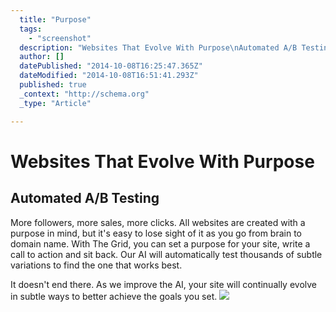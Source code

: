 ```yaml
---
  title: "Purpose"
  tags: 
    - "screenshot"
  description: "Websites That Evolve With Purpose\nAutomated A/B Testing\nMore followers, more sales, more clicks. All websites are created with a purpose in mind, but it&#39;s e"
  author: []
  datePublished: "2014-10-08T16:25:47.365Z"
  dateModified: "2014-10-08T16:51:41.293Z"
  published: true
  _context: "http://schema.org"
  _type: "Article"

---
```

# Websites That Evolve With Purpose

## Automated A/B Testing

More followers, more sales, more clicks. All websites are created with a purpose in mind, but it's easy to lose sight of it as you go from brain to domain name. With The Grid, you can set a purpose for your site, write a call to action and sit back. Our AI will automatically test thousands of subtle variations to find the one that works best.

It doesn't end there. As we improve the AI, your site will continually evolve in subtle ways to better achieve the goals you set.
![](https://s3-us-west-2.amazonaws.com/cdn.thegrid.io/posts/purposes-chromeless.png)